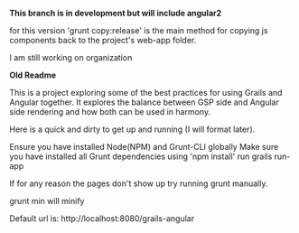 **This branch is in development but will include angular2**

for this version 'grunt copy:release' is the main method for copying js components back to the project's web-app folder.

I am still working on organization

**Old Readme**

This is a project exploring some of the best practices for using Grails and Angular together. It explores the balance between GSP side and Angular side rendering and how both can be used in harmony.

Here is a quick and dirty to get up and running (I will format later).

Ensure you have installed Node(NPM) and Grunt-CLI globally
Make sure you have installed all Grunt dependencies using 'npm install'
run grails run-app

If for any reason the pages don't show up try running grunt manually.

grunt min will minify

Default url is: http://localhost:8080/grails-angular
